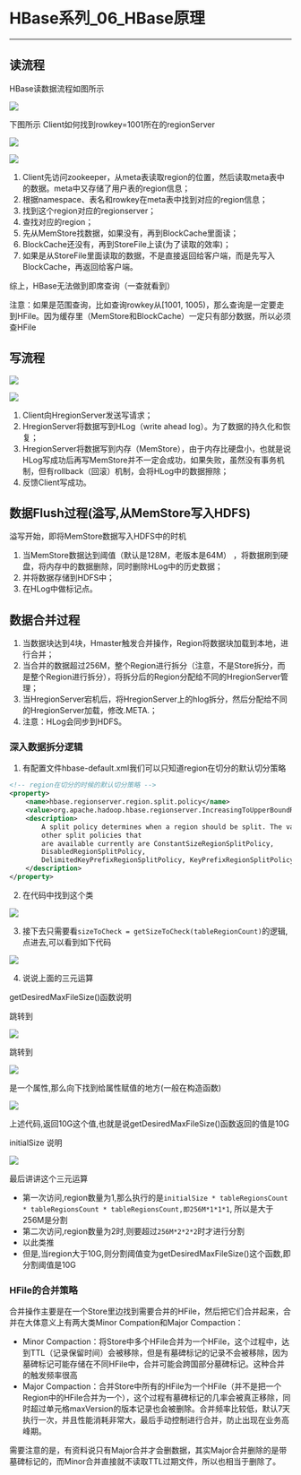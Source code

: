 #	HBase系列_06_HBase原理

----

##  读流程

HBase读数据流程如图所示

![](../images/2022/02/20220218094841.png)


下图所示 Client如何找到rowkey=1001所在的regionServer

![](../images/2022/02/20220218095204.png)

![](../images/2022/02/20220218095231.png)

1.  Client先访问zookeeper，从meta表读取region的位置，然后读取meta表中的数据。meta中又存储了用户表的region信息；
2.  根据namespace、表名和rowkey在meta表中找到对应的region信息；
3.  找到这个region对应的regionserver；
4.  查找对应的region；
5.  先从MemStore找数据，如果没有，再到BlockCache里面读；
6.  BlockCache还没有，再到StoreFile上读(为了读取的效率)；
7.  如果是从StoreFile里面读取的数据，不是直接返回给客户端，而是先写入BlockCache，再返回给客户端。

综上，HBase无法做到即席查询（一查就看到）

注意：如果是范围查询，比如查询rowkey从[1001, 1005)，那么查询是一定要走到HFile。因为缓存里（MemStore和BlockCache）一定只有部分数据，所以必须查HFile

##  写流程

![](../images/2022/02/20220218095532.png)

![](../images/2022/02/20220218095541.png)

1.  Client向HregionServer发送写请求；
2.  HregionServer将数据写到HLog（write ahead log）。为了数据的持久化和恢复；
3.  HregionServer将数据写到内存（MemStore），由于内存比硬盘小，也就是说HLog写成功后再写MemStore并不一定会成功，如果失败，虽然没有事务机制，但有rollback（回滚）机制，会将HLog中的数据擦除；
4.  反馈Client写成功。

##  数据Flush过程(溢写,从MemStore写入HDFS)

溢写开始，即将MemStore数据写入HDFS中的时机

1.  当MemStore数据达到阈值（默认是128M，老版本是64M） ，将数据刷到硬盘，将内存中的数据删除，同时删除HLog中的历史数据；
2.  并将数据存储到HDFS中；
3.  在HLog中做标记点。

##  数据合并过程

1.  当数据块达到4块，Hmaster触发合并操作，Region将数据块加载到本地，进行合并；
2.  当合并的数据超过256M，整个Region进行拆分（注意，不是Store拆分，而是整个Region进行拆分），将拆分后的Region分配给不同的HregionServer管理；
3.  当HregionServer宕机后，将HregionServer上的hlog拆分，然后分配给不同的HregionServer加载，修改.META.；
4.  注意：HLog会同步到HDFS。

### 深入数据拆分逻辑

1.  有配置文件hbase-default.xml我们可以只知道region在切分的默认切分策略

```xml
<!-- region在切分的时候的默认切分策略 -->
<property>
    <name>hbase.regionserver.region.split.policy</name>
    <value>org.apache.hadoop.hbase.regionserver.IncreasingToUpperBoundRegionSplitPolicy</value>
    <description>
        A split policy determines when a region should be split. The various
        other split policies that
        are available currently are ConstantSizeRegionSplitPolicy,
        DisabledRegionSplitPolicy,
        DelimitedKeyPrefixRegionSplitPolicy, KeyPrefixRegionSplitPolicy etc.
    </description>
</property>
```

2.  在代码中找到这个类

![](../images/2022/02/20220218100104.png)

3.  接下去只需要看`sizeToCheck = getSizeToCheck(tableRegionCount)`的逻辑,点进去,可以看到如下代码

![](../images/2022/02/20220218100128.png)

4.  说说上面的三元运算

getDesiredMaxFileSize()函数说明

跳转到

![](../images/2022/02/20220218100212.png)

跳转到

![](../images/2022/02/20220218100257.png)

是一个属性,那么向下找到给属性赋值的地方(一般在构造函数)

![](../images/2022/02/20220218100316.png)

上述代码,返回10G这个值,也就是说getDesiredMaxFileSize()函数返回的值是10G

initialSize 说明

![](../images/2022/02/20220218100721.png)

最后讲讲这个三元运算

+   第一次访问,region数量为1,那么执行的是`initialSize * tableRegionsCount * tableRegionsCount * tableRegionsCount,即256M*1*1*1`, 所以是大于256M是分割
+   第二次访问,region数量为2时,则要超过`256M*2*2*2`时才进行分割
+   以此类推
+   但是,当region大于10G,则分割阈值变为getDesiredMaxFileSize()这个函数,即分割阈值是10G

### HFile的合并策略

合并操作主要是在一个Store里边找到需要合并的HFile，然后把它们合并起来，合并在大体意义上有两大类Minor Compation和Major Compaction：

+   Minor Compaction：将Store中多个HFile合并为一个HFile，这个过程中，达到TTL（记录保留时间）会被移除，但是有墓碑标记的记录不会被移除，因为墓碑标记可能存储在不同HFile中，合并可能会跨国部分墓碑标记。这种合并的触发频率很高
+   Major Compaction：合并Store中所有的HFile为一个HFile（并不是把一个Region中的HFile合并为一个），这个过程有墓碑标记的几率会被真正移除，同时超过单元格maxVersion的版本记录也会被删除。合并频率比较低，默认7天执行一次，并且性能消耗非常大，最后手动控制进行合并，防止出现在业务高峰期。

需要注意的是，有资料说只有Major合并才会删数据，其实Major合并删除的是带墓碑标记的，而Minor合并直接就不读取TTL过期文件，所以也相当于删除了。

